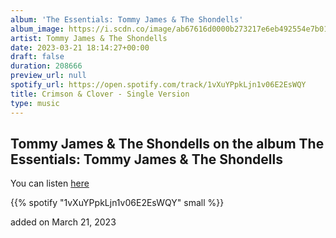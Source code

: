```yaml
---
album: 'The Essentials: Tommy James & The Shondells'
album_image: https://i.scdn.co/image/ab67616d0000b273217e6eb492554e7b0103475d
artist: Tommy James & The Shondells
date: 2023-03-21 18:14:27+00:00
draft: false
duration: 208666
preview_url: null
spotify_url: https://open.spotify.com/track/1vXuYPpkLjn1v06E2EsWQY
title: Crimson & Clover - Single Version
type: music
---
```



## Tommy James & The Shondells on the album The Essentials: Tommy James & The Shondells

You can listen [here](https://open.spotify.com/track/1vXuYPpkLjn1v06E2EsWQY)

{{% spotify "1vXuYPpkLjn1v06E2EsWQY" small %}}

added on March 21, 2023